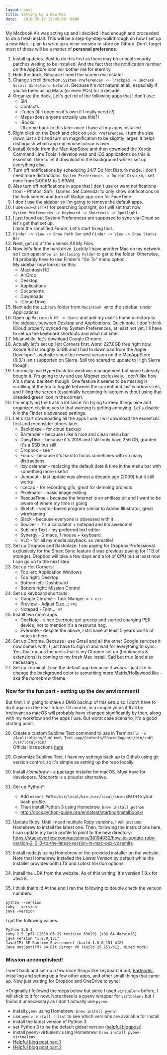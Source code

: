 ```yaml
---
layout: post
title: Setting Up a New Mac
date:   2018-05-12 12:45:00 -0800
---
```


My Macbook Air was acting up and I decided I had enough and proceeded to do a fresh install. This will be a step-by-step walkthrough on how I set up a new Mac. I plan to write up a nicer version to store on Github. Don't forget most of these will be a matter of **personal preference**.

1. Install updates. Best to do this first as there may be critical security patches waiting to be installed. And the fact that the notification number on the AppStore icon will bother me for eternity.
2. Hide the dock. Because I need the screen real estate!
3. Change scroll direction. `System Preferences -> Trackpad -> uncheck Scroll direction: Natural`. Because it's *not* natural at all, especially if you've been using Macs (or even PCs) for a decade.
4. Organize the dock. Let's get rid of the following apps that I don't use:
	- Siri
	- Contacts
	- iTunes (it'll open on it's own if I really need it!)
	- Maps (does anyone actually use this?)
	- iBooks  
I'll come back to this later once I have all my apps installed.    
5. Right click on the Dock and click on `Dock Preferences`. I turn the size down just a bit and turn on magnification to be slightly larger. It helps distinguish which app my mouse cursor is over.
6. Install Xcode from the Mac AppStore and then download the Xcode Command Line Tools. I develop web and iOS applications so this is essential. I like to let it download in the background while I set up  everything else.
7.  Turn off notifications by scheduling 24/7 Do Not Disturb mode. I don't need more distractions. `System Preferences -> Do Not Disturb`, I set mine from 3:00AM to 2:59AM.
8.  Also turn off notifications in apps that I don't use or want notifications from - Photos, Safri, Games. Set Calendar to only show notifications on the lock screen and turn off Badge app icon for FaceTime.
9.  I don't use the sidebar so I'm going to remove the default apps.
10. I use `cmd+shift+f` for searching Spotlight, so I will set that now.  
`System Preferences -> Keyboard -> Shortcuts -> Spotlight`.
11. I just found out System Preferences are supposed to sync via iCloud so let's get that set up.  
I hate the simplified *Finder*. Let's start fixing that.
12. `Finder -> View -> Show Path Bar` and `Finder -> View -> Show Status Bar`  
13. Next, get rid of the useless *All My Files*.
14. Now let's find the hard drive. Luckily I have another Mac on my network so I can open `Show in Enclosing Folder` to get to the folder. Otherwise, I'd probably have to use Finder's "Go To" menu option.  
My sidebar now looks like this:  
	- Macintosh HD
	- AirDrop
	- Desktop
	- Applications
	- Documents
	- Downloads
	- iCloud Drive  
15. Next add the `Library` folder from `Macintosh HD` to the sidebar, under Applications.
16. Open up `Macintosh HD -> Users` and add my user's home directory to the sidebar, between *Desktop* and *Applications*. Quick note. I don't think iCloud properly synced my System Preferences, at least not yet. I'll have to set up the keyboard shortcuts and what not later.
17. Meanwhile, let's download Google Chrome.
18. Actually let's set up Hot Corners first. 
*Note*: 227.8GB free right now. Xcode 9.2 is roughly 5.1GB and I had to download from the Apple Developer's website since the newest version on the MacAppStore (9.3.1) isn't supported on Sierra. Still too scared to update to High Sierra though.
19. I normally use HyperDock for windows management but since I already bought it, I'm going to try and use *Magnet* exclusively. I don't like how it's a menu bar item though. One feature it seems to be missing is scrolling at the top to toggle between the current and last window sizes, and filling the screen (essentially becoming fullscreen without using that dreaded green icon in the corner).
20. I'm emptying the trash a lot since I'm trying to keep things nice and organized clicking yes to that warning is getting annoying. Let's disable it in the Finder's advanced settings.
21. Let's start downloading all the apps I use. I will download the essentials first and reconsider others later.
	- Backblaze - for cloud backup
	- Bartender - because I like a nice and clean menu bar
	- DaisyDisk - because it's 2018 and I still only have 256 GB, granted it's a SSD but still
	- Dropbox - see ^
	- Focus - because it's hard to focus sometimes with so many distractions
	- itsy calendar - replacing the default date & time in the menu bar with something more useful
	- Jumpcut - last update was almost a decade ago (2009) but it still works
	- licecap - for recording gifs, great for demoing projects
	- Pixelmator - basic image editing
	- RescueTime - because the Internet is an endless pit and I want to be aware of where my time is going
	- Sketch - vector-based program similar to Adobe Illustrator, great wireframing
	- Slack - because everyone is obsessed with it
	- Soulver - it's a calculator + notepad and it's awesome!
	- Sublime Text - my preferred text editor
	- Synergy - 2 macs, 1 mouse + keyboard.
	- VLC - for all my media playback. so versatile!  
22. Set up Dropbox and Backblaze. I am paying for Dropbox Professional exclusively for the Smart Sync feature (I was previous paying for 1TB of storage). Dropbox will take a few days and a lot of CPU but at least now I can go on to the next step.
23. Set up Hot Corners:  
	- Top left: Application Windows
	- Top right: Desktop
	- Bottom left: Dashboard
	- Bottom right: Mission Control
24. Set up keyboard shortcuts  
	- Google Chrome - Task Manger: `⌘ + esc`
	- Preview - Adjust Size...: `⌥⌘I`
	- Notepad - Font...: `⌘T`  
25. Install two more apps
	- OneNote - since Evernote got greedy and started charging PER device, not to mention it's a resource hog.
	- Evernote - despite the above, I still have at least 5 years worth of notes in here. 
26. Set up Chrome. Because I use Gmail and all the other Google services it now comes with, I just have to sign in and wait for everything to sync. Yes, that means the mess that is my Chrome set up (bookmarks & extensions) is coming to my fresh Mac install. Sad but true (and also necessary).
27. Set up Terminal. I use the default app because it *works*. I just like to change the background color to something more Matrix/Hollywood like - aka the *homebrew* theme.
### Now for the fun part - setting up the dev environment! 
But first, I'm going to make a DMG backup of this setup so I don't have to do it again in the near future. Of course, in a couple years it'll all be irrelevant as macOS will probably have changed significantly by then, along with my workflow and the apps I use. But worst case scenario, it's a good starting point.

28. Create a custom Sublime Text command to use in Terminal
`ln -s /Applications/Sublime\ Text.app/Contents/SharedSupport/bin/subl /usr/local/bin/`  
Official instructions [here](http://www.sublimetext.com/docs/3/osx_command_line.html)

29. Customize Sublime Text. I have my settings back up to Github using git version control, so it's simple as setting up the repo locally.
30. Install *Homebrew* - a package installer for macOS. Must have for developers. *Macports* is a pouplar alternative.
31. Set up Python*:  
	- Add `export PATH=/usr/local/bin:/usr/local/sbin:$PATH` to your bash profile.  
	- Then install Python 3 using Homebrew, `brew install python`  
	- http://docs.python-guide.org/en/latest/starting/install3/osx/  

32. Update Ruby. Until I need multiple Ruby versions, I will just use Homebrew to install the latest one. Then, following the instructions here, I can update my bash profile to point to the new directory: https://stackoverflow.com/questions/38194032/how-to-update-ruby-version-2-0-0-to-the-latest-version-in-mac-osx-yosemite
33. Install node.js using Homebrew or the provided installer on the website. Note that Homebrew installed the *Latest Version* by default while the installer provides both *LTS* and *Latest Version* options.
34. Install the JDK from the website. As of this writing, it's version 1.8.x for Java 8.
35. I think that's it! At the end I ran the following to double check the version numbers:
```
python --version
ruby --version
java -version
```

I got the following values:
```
Python 3.6.3
ruby 2.5.1p57 (2018-03-29 revision 63029) [x86_64-darwin16]
java version "1.8.0_151"
Java(TM) SE Runtime Environment (build 1.8.0_151-b12)
Java HotSpot(TM) 64-Bit Server VM (build 25.151-b12, mixed mode)
```

###  Mission accomplished!

I went back and set up a few more things like keyboard input, [Bartender](https://www.macbartender.com/), installing and setting up a few other apps, and other small things that came up. Now just waiting for Dropbox and OneDrive to sync!

*Originally I followed the steps below but since I used `virtualenv` before, I will stick to it for now. Note there is a pyenv wrapper for `virtualenv` but I found it unnecessary as I don't actually use `pyenv`.       

- install `pyenv` using Homebrew: `brew install pyenv`  
- use `pyenv install --list` to see which versions are available for install
- install the latest version of Python 3
- set Python 3 to be the default global version ([helpful blogpost](http://sourabhbajaj.com/mac-setup/Python/README.html))
- install pyenv-virtualenv using Homebrew: `brew install pyenv-virtualenv `  
- [Helpful blog post part 1](https://medium.com/@jordanthomasg/python-development-on-macos-with-pyenv-2509c694a808)
- [Helpful blog post part 2](https://medium.com/@jordanthomasg/python-development-on-macos-with-pyenv-virtualenv-ec583b92934c)
